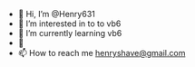 - 👋 Hi, I’m @Henry631
- 👀 I’m interested in to to vb6
- 🌱 I’m currently learning  vb6
- 💞 
- 📫 How to reach me  henryshave@gmail.com

<!---
Henry631/Henry631 is a ✨ special ✨ repository because its `README.md` (this file) appears on your GitHub profile.
You can click the Preview link to take a look at your changes.
--->

